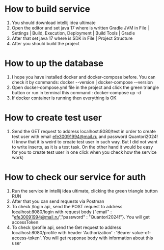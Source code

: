 # How to build service
1. You should download intellij idea ultimate
2. Open the editor and set java 17 where is written Gradle JVM in File | Settings | Build, Execution, Deployment | Build Tools | Gradle
3. After that set java 17 where is SDK in File | Project Structure
4. After you should build the project 

# How to up the database
1. I hope you have installed docker and docker-compose before. You can check it by commands: docker --version | docker-compose --version
2. Open docker-compose.yml file in the project and click the green triangle button or run in terminal this command : docker-compose up -d
3. If docker container is running then everything is OK

# How to create test user
1. Send the GET request to address localhost:8080/test in order to create test user with email efe30091994@mail.ru and password Quantori2024! (I know that it is weird to create test user in such way. But I did not want to write inserts, as it is a test task. On the other hand it would be easy for you to create test user in one click when you check how the service work)

# How to check our service for auth
1. Run the service in intellij idea ultimate, clicking the green triangle button RUN
2. After that you can send requests via Postman
3. To check /login api, send the POST request to address localhost:8080/login with request body {"email" : "efe30091994@mail.ru","password" : "Quantori2024!"}. You will get accessToken
4. To check /profile api, send the Get request to address localhost:8080/profile with header 'Authorization' : 'Bearer value-of-access-token'. You will get response body with information about this user
